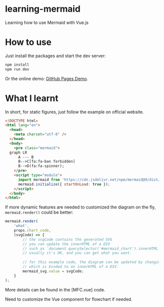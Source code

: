 # learning-mermaid

Learning how to use Mermaid with Vue.js

# How to use

Just install the packages and start the dev server:

```bash
npm install
npm run dev
```

Or the online demo: [GitHub Pages Demo](https://hehuan2112.github.io/learning-mermaid/).

# What I learnt
In short, for static figures, just follow the example on official website.

```html
<!DOCTYPE html>
<html lang="en">
  <head>
    <meta charset="utf-8" />
  </head>
  <body>
    <pre class="mermaid">
  graph LR
      A --- B
      B-->C[fa:fa-ban forbidden]
      B-->D(fa:fa-spinner);
    </pre>
    <script type="module">
      import mermaid from 'https://cdn.jsdelivr.net/npm/mermaid@9/dist/mermaid.esm.min.mjs';
      mermaid.initialize({ startOnLoad: true });
    </script>
  </body>
</html>
```

If more dynamic features are needed to customized the diagram on the fly, `mermaid.render()` could be better:

```JavaScript
mermaid.render(
    'what',
    props.chart_code, 
    (svgCode) => {
        // the svgCode contains the generated SVG
        // you can update the innerHTML of a DIV
        // such as `document.querySelector('#mermaid_chart').innerHTML = svgCode`
        // usually it's OK, and you can get what you want.
        
        // for this example code, the diagram can be updated by changing a Vue's attribute,
        // which is binded to an innerHTML of a DIV.
        mermaid_svg.value = svgCode;
    }
);
```

More details can be found in the [MFC.vue] code.

Need to customize the Vue component for flowchart if needed.